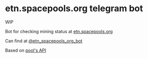# etn.spacepools.org telegram bot

WIP

Bot for checking mining status at [etn.spacepools.org](https://etn.spacepools.org)

Can find at [@etn_spacepools_org_bot](https://t.me/etn_spacepools_org_bot)

Based on [pool's API](https://etn.spacepools.org/#tools)